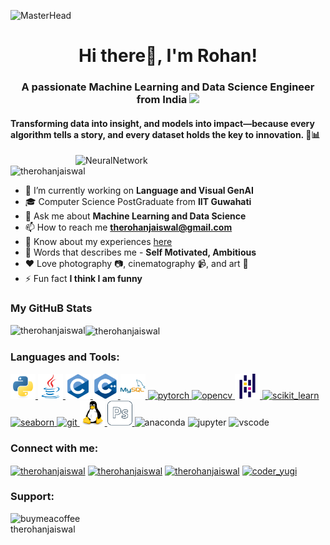 <!--Ideas-->
<!--https://github.com/anuraghazra/github-readme-stats?tab=readme-ov-file#github-stats-card -->
<!--https://github.com/marketplace/actions/generate-snake-game-from-github-contribution-grid-->
![MasterHead](https://martinschoombee.com/wp-content/uploads/2020/05/linkedin-banner-left-right-brain.png)
<h1 align="center">Hi there👋, I'm Rohan!</h1>
<h3 align="center">A passionate Machine Learning and Data Science Engineer from India <img src="https://github.githubassets.com/images/icons/emoji/unicode/1f1ee-1f1f3.png?v8" width="30px">  </h3> 
<h4 align="left">Transforming data into insight, and models into impact—because every algorithm tells a story, and every dataset holds the key to innovation. 🚀📊</h3> 

<img align="right" alt="NeuralNetwork" width="400" src="https://miro.medium.com/v2/resize:fit:720/format:webp/1*VenHzUAglmaRajxjDI_f7A.gif">
<p align="left"> <img src="https://komarev.com/ghpvc/?username=therohanjaiswal&label=Profile%20views&color=0e75b6&style=flat" alt="therohanjaiswal" /> </p>
<!-- <p align="left"> <a href="https://twitter.com/therohanjaiswal" target="blank"><img src="https://img.shields.io/twitter/follow/therohanjaiswal?logo=twitter&style=for-the-badge" alt="therohanjaiswal" /></a> </p> -->

- 🔭 I’m currently working on **Language and Visual GenAI**
- 🎓 Computer Science PostGraduate from **IIT Guwahati**
- 💬 Ask me about **Machine Learning and Data Science**
- 📫 How to reach me **therohanjaiswal@gmail.com**
- 📄 Know about my experiences [here](https://drive.google.com/file/d/1BID7fK-jZfc1rDCPCRQP9Gk7iADkSKTN/view?usp=sharing)
- 🙂 Words that describes me - **Self Motivated, Ambitious**
- ❤️ Love photography :camera:, cinematography :video_camera:, and art :art:
- ⚡ Fun fact **I think I am funny**
<!--
- :open_file_folder: Some of the list of my repositories 
[compiled list Sep 2022](https://gist.github.com/vijaypurohit/9ed5ff8269121a71ab07e84ff5eafa8d)-->
<!-- GitHub Stats -->
<h3 align="left">My GitHuB Stats</h3>
<p><img align="left" src="https://github-readme-stats.vercel.app/api/top-langs?username=therohanjaiswal&show_icons=true&locale=en&layout=compact" alt="therohanjaiswal"/></p>
<!-- <p><img align="right" src="https://github-readme-streak-stats.herokuapp.com/?user=therohanjaiswal&" alt="therohanjaiswal" width="400"/></p> -->
<p><img align="center" src="https://github-readme-stats.vercel.app/api?username=therohanjaiswal&show_icons=true&locale=en" alt="therohanjaiswal" height="166"/></p> 
<!-- <p><img align="center" src="https://github-readme-stats.vercel.app/api?username=anuraghazra&show=reviews,discussions_started,discussions_answered,prs_merged,prs_merged_percentage" alt="therohanjaiswal" height="166"/></p>  -->

<h3 align="left">Languages and Tools:</h3>
<p align="left"> 
<a href="https://www.python.org" target="_blank" rel="noreferrer"> <img src="https://raw.githubusercontent.com/devicons/devicon/master/icons/python/python-original.svg" alt="python" width="40" height="40"/> </a> 
<a href="https://www.java.com" target="_blank" rel="noreferrer"> <img src="https://raw.githubusercontent.com/devicons/devicon/master/icons/java/java-original.svg" alt="java" width="40" height="40"/> </a> 
<a href="https://www.cprogramming.com/" target="_blank" rel="noreferrer"> <img src="https://raw.githubusercontent.com/devicons/devicon/master/icons/c/c-original.svg" alt="c" width="40" height="40"/> </a> 
<a href="https://www.w3schools.com/cpp/" target="_blank" rel="noreferrer"> <img src="https://raw.githubusercontent.com/devicons/devicon/master/icons/cplusplus/cplusplus-original.svg" alt="cplusplus" width="40" height="40"/> </a>
<a href="https://www.mysql.com/" target="_blank" rel="noreferrer"> <img src="https://raw.githubusercontent.com/devicons/devicon/master/icons/mysql/mysql-original-wordmark.svg" alt="mysql" width="40" height="40"/> </a> 
<a href="https://pytorch.org/" target="_blank" rel="noreferrer"> <img src="https://www.vectorlogo.zone/logos/pytorch/pytorch-icon.svg" alt="pytorch" width="40" height="40"/> </a> 
<a href="https://opencv.org/" target="_blank" rel="noreferrer"> <img src="https://www.vectorlogo.zone/logos/opencv/opencv-icon.svg" alt="opencv" width="40" height="40"/> </a> 
<a href="https://pandas.pydata.org/" target="_blank" rel="noreferrer"> <img src="https://raw.githubusercontent.com/devicons/devicon/2ae2a900d2f041da66e950e4d48052658d850630/icons/pandas/pandas-original.svg" alt="pandas" width="40" height="40"/> </a> 
<a href="https://scikit-learn.org/" target="_blank" rel="noreferrer"> <img src="https://upload.wikimedia.org/wikipedia/commons/0/05/Scikit_learn_logo_small.svg" alt="scikit_learn" width="40" height="40"/> </a> 
<a href="https://seaborn.pydata.org/" target="_blank" rel="noreferrer"> <img src="https://seaborn.pydata.org/_images/logo-mark-lightbg.svg" alt="seaborn" width="40" height="40"/> </a>
<a href="https://git-scm.com/" target="_blank" rel="noreferrer"> <img src="https://www.vectorlogo.zone/logos/git-scm/git-scm-icon.svg" alt="git" width="40" height="40"/> </a> 
<a href="https://www.linux.org/" target="_blank" rel="noreferrer"> <img src="https://raw.githubusercontent.com/devicons/devicon/master/icons/linux/linux-original.svg" alt="linux" width="40" height="40"/> </a> 
<a href="https://www.photoshop.com/en" target="_blank" rel="noreferrer"> <img src="https://raw.githubusercontent.com/devicons/devicon/master/icons/photoshop/photoshop-line.svg" alt="photoshop" width="40" height="40"/> </a>
<img src="https://cdn.jsdelivr.net/gh/devicons/devicon/icons/anaconda/anaconda-original.svg" alt="anaconda" width="45" height="45"/>
<img src="https://cdn.jsdelivr.net/gh/devicons/devicon/icons/jupyter/jupyter-original-wordmark.svg" alt="jupyter" width="45" height="45"/>
<img src="https://cdn.jsdelivr.net/gh/devicons/devicon/icons/vscode/vscode-original.svg" alt="vscode" width="45" height="45"/>
</p>

<h3 align="left">Connect with me:</h3>
<p align="left">
<a href="https://twitter.com/therohanjaiswal" target="blank"><img align="center" src="https://raw.githubusercontent.com/rahuldkjain/github-profile-readme-generator/master/src/images/icons/Social/twitter.svg" alt="therohanjaiswal" height="30" width="40" /></a>
<a href="https://linkedin.com/in/therohanjaiswal" target="blank"><img align="center" src="https://raw.githubusercontent.com/rahuldkjain/github-profile-readme-generator/master/src/images/icons/Social/linked-in-alt.svg" alt="therohanjaiswal" height="30" width="40" /></a>
<a href="https://www.youtube.com/c/therohanjaiswal" target="blank"><img align="center" src="https://raw.githubusercontent.com/rahuldkjain/github-profile-readme-generator/master/src/images/icons/Social/youtube.svg" alt="therohanjaiswal" height="30" width="40" /></a>
<a href="https://www.leetcode.com/coder_yugi" target="blank"><img align="center" src="https://raw.githubusercontent.com/rahuldkjain/github-profile-readme-generator/master/src/images/icons/Social/leet-code.svg" alt="coder_yugi" height="30" width="40" /></a>
</p>

<!--GitHub Trophies-->
<!--<p align="left"> <a href="https://github.com/ryo-ma/github-profile-trophy"><img src="https://github-profile-trophy.vercel.app/?username=therohanjaiswal" alt="therohanjaiswal" /></a> </p>-->

<h3 align="left">Support:</h3>
<p><a href="https://www.buymeacoffee.com/buymeacoffee therohanjaiswal"> <img align="left" src="https://cdn.buymeacoffee.com/buttons/v2/default-yellow.png" height="50" width="210" alt="buymeacoffee therohanjaiswal" /></a></p><br><be>

<!--
**therohanjaiswal/therohanjaiswal** is a ✨ _special_ ✨ repository because its `README.md` (this file) appears on your GitHub profile.

Here are some ideas to get you started:

- 🔭 I’m currently working on ...
- 🌱 I’m currently learning ...
- 👯 I’m looking to collaborate on ...
- 🤔 I’m looking for help with ...
- 💬 Ask me about ...
- 📫 How to reach me: ...
- 😄 Pronouns: ...
- ⚡ Fun fact: ...
-->
